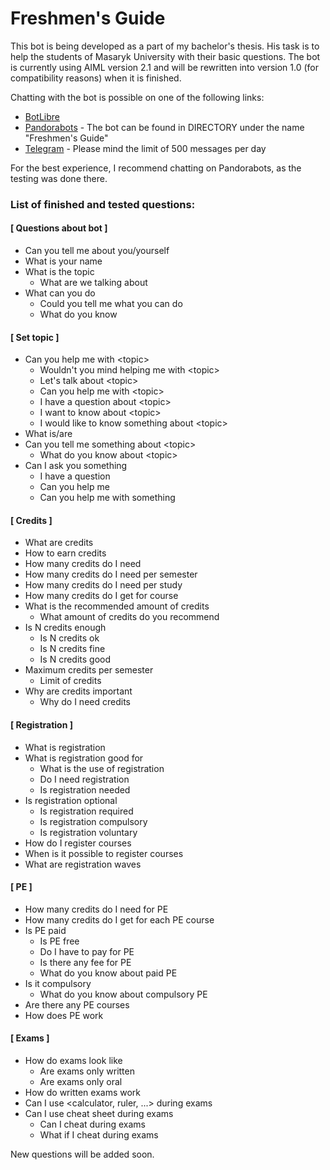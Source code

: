# Freshmen's Guide

This bot is being developed as a part of my bachelor's thesis.
His task is to help the students of Masaryk University with their basic questions.
The bot is currently using AIML version 2.1 and will be rewritten into version 1.0 (for compatibility reasons) when it is finished.

Chatting with the bot is possible on one of the following links:
* [BotLibre](https://botlibre.com/browse?id=29250471)
* [Pandorabots](https://home.pandorabots.com/dash/bot-directory) - The bot can be found in DIRECTORY under the name "Freshmen's Guide"
* [Telegram](https://t.me/FreshmensGuideBot) - Please mind the limit of 500 messages per day

For the best experience, I recommend chatting on Pandorabots, as the testing was done there.

### List of finished and tested questions:

#### [ Questions about bot ]
* Can you tell me about you/yourself
* What is your name
* What is the topic
    * What are we talking about
* What can you do
    * Could you tell me what you can do
    * What do you know


#### [ Set topic ]
* Can you help me with \<topic\>
    * Wouldn't you mind helping me with \<topic\>
    * Let's talk about \<topic\>
    * Can you help me with \<topic\>
    * I have a question about \<topic\>
    * I want to know about \<topic\>
    * I would like to know something about \<topic\>
* What is/are <topic>    
* Can you tell me something about \<topic\>
    * What do you know about \<topic\>
* Can I ask you something
    * I have a question
    * Can you help me
    * Can you help me with something
    
    
#### [ Credits ]
* What are credits 
* How to earn credits
* How many credits do I need
* How many credits do I need per semester
* How many credits do I need per study
* How many credits do I get for course
* What is the recommended amount of credits
    * What amount of credits do you recommend
* Is N credits enough
    * Is N credits ok
    * Is N credits fine
    * Is N credits good
* Maximum credits per semester
    * Limit of credits
* Why are credits important
    * Why do I need credits

    
#### [ Registration ]
* What is registration
* What is registration good for
    * What is the use of registration
    * Do I need registration
    * Is registration needed
* Is registration optional
    * Is registration required
    * Is registration compulsory
    * Is registration voluntary
* How do I register courses
* When is it possible to register courses
* What are registration waves


#### [ PE ]
* How many credits do I need for PE
* How many credits do I get for each PE course
* Is PE paid
    * Is PE free
    * Do I have to pay for PE
    * Is there any fee for PE
    * What do you know about paid PE    
* Is it compulsory
    * What do you know about compulsory PE
* Are there any PE courses
* How does PE work

#### [ Exams ]
* How do exams look like
    * Are exams only written
    * Are exams only oral
* How do written exams work
* Can I use \<calculator, ruler, ...\> during exams
* Can I use cheat sheet during exams
    * Can I cheat during exams
    * What if I cheat during exams

    
New questions will be added soon.